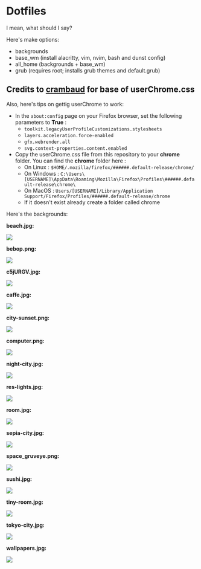 # Dotfiles

I mean, what should I say?

Here's make options:
- backgrounds
- base_wm (install alacritty, vim, nvim, bash and dunst config)
- all_home (backgrounds + base_wm)
- grub (requires root; installs grub themes and default.grub)

## Credits to [crambaud](https://github.com/crambaud) for base of userChrome.css
Also, here's tips on gettig userChrome to work:
- In the ```about:config``` page on your Firefox browser, set the following parameters to **True** :
  - ```toolkit.legacyUserProfileCustomizations.stylesheets```
  - ```layers.acceleration.force-enabled```
  - ```gfx.webrender.all```
  - ```svg.context-properties.content.enabled```
- Copy the userChrome.css file from this repository to your **chrome** folder. You can find the **chrome** folder here :
  - On Linux : ```$HOME/.mozilla/firefox/######.default-release/chrome/```
  - On Windows : ```C:\Users\[USERNAME]\AppData\Roaming\Mozilla\Firefox\Profiles\######.default-release\chrome\```
  - On MacOS : ```Users/[USERNAME]/Library/Application Support/Firefox/Profiles/######.default-release/chrome```
  - If it doesn't exist already create a folder called chrome

Here's the backgrounds:

**beach.jpg:**

![](backgrounds/beach.jpg)

**bebop.png:**

![](backgrounds/bebop.png)

**c5jURGV.jpg:**

![](backgrounds/c5jURGV.jpg)

**caffe.jpg:**

![](backgrounds/caffe.jpg)

**city-sunset.png:**

![](backgrounds/city-sunset.png)

**computer.png:**

![](backgrounds/computer.png)

**night-city.jpg:**

![](backgrounds/night-city.jpg)

**res-lights.jpg:**

![](backgrounds/res-lights.jpg)

**room.jpg:**

![](backgrounds/room.jpg)

**sepia-city.jpg:**

![](backgrounds/sepia-city.jpg)

**space_gruveye.png:**

![](backgrounds/space_gruveye.png)

**sushi.jpg:**

![](backgrounds/sushi.jpg)

**tiny-room.jpg:**

![](backgrounds/tiny-room.jpg)

**tokyo-city.jpg:**

![](backgrounds/tokyo-city.jpg)

**wallpapers.jpg:**

![](backgrounds/wallpapers.jpg)

